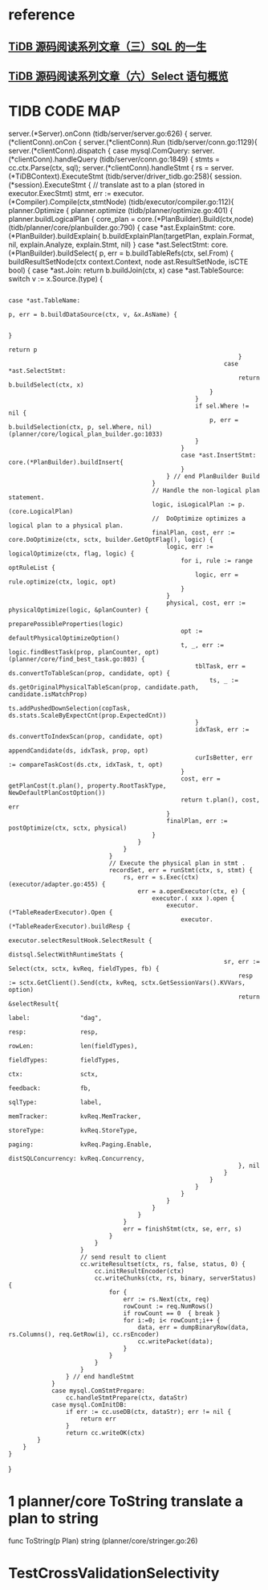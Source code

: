 # reference 
## [TiDB 源码阅读系列文章（三）SQL 的一生](https://cn.pingcap.com/blog/tidb-source-code-reading-3/)
## [TiDB 源码阅读系列文章（六）Select 语句概览](https://cn.pingcap.com/blog/tidb-source-code-reading-6/)

# TIDB CODE MAP
server.(*Server).onConn (tidb/server/server.go:626) {
	server.(*clientConn).onCon {
		server.(*clientConn).Run (tidb/server/conn.go:1129){
			server.(*clientConn).dispatch { 
				case mysql.ComQuery:
				server.(*clientConn).handleQuery (tidb/server/conn.go:1849) {
					stmts = cc.ctx.Parse(ctx, sql);
					server.(*clientConn).handleStmt {
						rs = server.(*TiDBContext).ExecuteStmt (tidb/server/driver_tidb.go:258){
							session.(*session).ExecuteStmt { 
								// translate ast to a plan (stored in executor.ExecStmt)
								stmt, err := executor.(*Compiler).Compile(ctx,stmtNode)  (tidb/executor/compiler.go:112){
									planner.Optimize { 
										planner.optimize (tidb/planner/optimize.go:401) {
											planner.buildLogicalPlan { 
												core_plan = core.(*PlanBuilder).Build(ctx,node)  (tidb/planner/core/planbuilder.go:790) {
													case *ast.ExplainStmt: core.(*PlanBuilder).buildExplain{
														b.buildExplainPlan(targetPlan, explain.Format, nil, explain.Analyze, explain.Stmt, nil)
													} 
													case *ast.SelectStmt: core.(*PlanBuilder).buildSelect{
														p, err = b.buildTableRefs(ctx, sel.From) {
															buildResultSetNode(ctx context.Context, node ast.ResultSetNode, isCTE bool) {
																case *ast.Join:
																	return b.buildJoin(ctx, x)
																case *ast.TableSource:	
																	switch v := x.Source.(type) {

																		case *ast.TableName:
																			p, err = b.buildDataSource(ctx, v, &x.AsName) {
																				
																			}
																			return p
																	}
																case *ast.SelectStmt:
																	return b.buildSelect(ctx, x)
															}
														}
														if sel.Where != nil {
															p, err = b.buildSelection(ctx, p, sel.Where, nil) (planner/core/logical_plan_builder.go:1033)
														}
													}
													case *ast.InsertStmt: core.(*PlanBuilder).buildInsert{
													}
												} // end PlanBuilder Build
											}
											// Handle the non-logical plan statement.
											logic, isLogicalPlan := p.(core.LogicalPlan)
											//  DoOptimize optimizes a logical plan to a physical plan.
											finalPlan, cost, err := core.DoOptimize(ctx, sctx, builder.GetOptFlag(), logic) {
												logic, err := logicalOptimize(ctx, flag, logic) {
													for i, rule := range optRuleList {
														logic, err = rule.optimize(ctx, logic, opt)
													}
												}
												physical, cost, err := physicalOptimize(logic, &planCounter) {
													preparePossibleProperties(logic)
													opt := defaultPhysicalOptimizeOption()
													t, _, err := logic.findBestTask(prop, planCounter, opt) (planner/core/find_best_task.go:803) {
														tblTask, err = ds.convertToTableScan(prop, candidate, opt) {
															ts, _ := ds.getOriginalPhysicalTableScan(prop, candidate.path, candidate.isMatchProp)
															ts.addPushedDownSelection(copTask, ds.stats.ScaleByExpectCnt(prop.ExpectedCnt))
														}
														idxTask, err := ds.convertToIndexScan(prop, candidate, opt)
														appendCandidate(ds, idxTask, prop, opt)
														curIsBetter, err := compareTaskCost(ds.ctx, idxTask, t, opt)
													}
													cost, err = getPlanCost(t.plan(), property.RootTaskType, NewDefaultPlanCostOption())
													return t.plan(), cost, err
												}
												finalPlan, err := postOptimize(ctx, sctx, physical)
											}
										}
									}
								}
								// Execute the physical plan in stmt .
								recordSet, err = runStmt(ctx, s, stmt) {
									rs, err = s.Exec(ctx) (executor/adapter.go:455) {
										err = a.openExecutor(ctx, e) {
											executor.( xxx ).open {
												executor.(*TableReaderExecutor).Open {
													executor.(*TableReaderExecutor).buildResp {
														executor.selectResultHook.SelectResult {
															distsql.SelectWithRuntimeStats {
																sr, err := Select(ctx, sctx, kvReq, fieldTypes, fb) {
																	resp := sctx.GetClient().Send(ctx, kvReq, sctx.GetSessionVars().KVVars, option)
																	return &selectResult{
																		label:              "dag",
																		resp:               resp,
																		rowLen:             len(fieldTypes),
																		fieldTypes:         fieldTypes,
																		ctx:                sctx,
																		feedback:           fb,
																		sqlType:            label,
																		memTracker:         kvReq.MemTracker,
																		storeType:          kvReq.StoreType,
																		paging:             kvReq.Paging.Enable,
																		distSQLConcurrency: kvReq.Concurrency,
																	}, nil
																}
															}
														}
													}
												}
											}
										}
									}
									err = finishStmt(ctx, se, err, s)
								}
							}
						}
						// send result to client
						cc.writeResultset(ctx, rs, false, status, 0) {
							cc.initResultEncoder(ctx)	
							cc.writeChunks(ctx, rs, binary, serverStatus) {
								for {
									err := rs.Next(ctx, req)
									rowCount := req.NumRows()
									if rowCount == 0  { break }
									for i:=0; i< rowCount;i++ {
										data, err = dumpBinaryRow(data, rs.Columns(), req.GetRow(i), cc.rsEncoder)
										cc.writePacket(data);
									}
								}
							}
						}
					} // end handleStmt
				}
				case mysql.ComStmtPrepare:
					cc.handleStmtPrepare(ctx, dataStr)
				case mysql.ComInitDB:
					if err := cc.useDB(ctx, dataStr); err != nil {
						return err
					}
					return cc.writeOK(ctx)
			}
		}
	}
}


# 1 planner/core ToString translate a plan to string
func ToString(p Plan) string (planner/core/stringer.go:26)
# TestCrossValidationSelectivity
